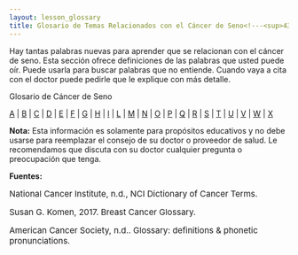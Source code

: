 ```yaml
---
layout: lesson_glossary
title: Glosario de Temas Relacionados con el Cáncer de Seno<!---<sup>43,44,45</sup>--->
---
```


Hay tantas palabras nuevas para aprender que se relacionan con el cáncer de seno. Esta sección ofrece definiciones de las palabras que usted puede oír. Puede usarla para buscar palabras que no entiende. Cuando vaya a cita con el doctor puede pedirle que le explique con más detalle. 

Glosario de Cáncer de Seno

[A](/{{page.root}}/myhthelperEduContent/Asp/index.html) | [B](/{{page.root}}/myhthelperEduContent/Bsp/index.html) | [C](/{{page.root}}/myhthelperEduContent/Csp/index.html) | [D](/{{page.root}}/myhthelperEduContent/Dsp/index.html) | [E](/{{page.root}}/myhthelperEduContent/Esp/index.html) | [F](/{{page.root}}/myhthelperEduContent/Fsp/index.html) | [G](/{{page.root}}/myhthelperEduContent/Gsp/index.html) | [H](/{{page.root}}/myhthelperEduContent/Hsp/index.html) | [I](/{{page.root}}/myhthelperEduContent/Isp/index.html) | [L](/{{page.root}}/myhthelperEduContent/Lsp/index.html) | [M](/{{page.root}}/myhthelperEduContent/Msp/index.html) | [N](/{{page.root}}/myhthelperEduContent/Nsp/index.html) | [O](/{{page.root}}/myhthelperEduContent/Osp/index.html) | [P](/{{page.root}}/myhthelperEduContent/Psp/index.html) | [Q](/{{page.root}}/myhthelperEduContent/Qsp/index.html) | [R](/{{page.root}}/myhthelperEduContent/Rsp/index.html) | [S](/{{page.root}}/myhthelperEduContent/Ssp/index.html) | [T](/{{page.root}}/myhthelperEduContent/Tsp/index.html) | [U](/{{page.root}}/myhthelperEduContent/Usp/index.html) | [V](/{{page.root}}/myhthelperEduContent/Vsp/index.html) | [W](/{{page.root}}/myhthelperEduContent/Wsp/index.html) | [X](/{{page.root}}/myhthelperEduContent/Xsp/index.html) 

**Nota:** Esta información es solamente para propósitos educativos y no debe usarse para reemplazar el consejo de su doctor o proveedor de salud. Le recomendamos que discuta con su doctor cualquier pregunta o preocupación que tenga.

**Fuentes:**

<span style="font-size:15px;">National Cancer Institute, n.d., NCI Dictionary of Cancer Terms. </span>

<span style="font-size:15px;">Susan G. Komen, 2017. Breast Cancer Glossary. </span>

<span style="font-size:15px;">American Cancer Society, n.d.. Glossary: definitions & phonetic pronunciations. </span>
